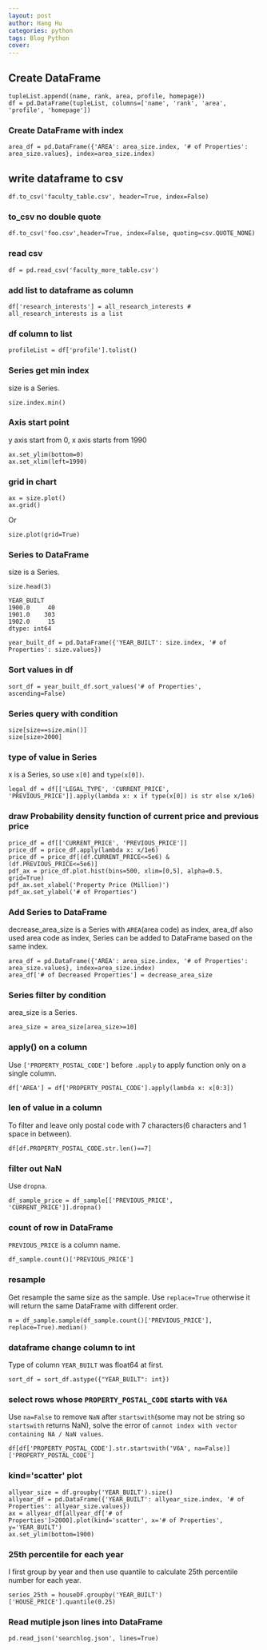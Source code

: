 ```yaml
---
layout: post
author: Hang Hu
categories: python
tags: Blog Python 
cover: 
---
```

## Create DataFrame

```
tupleList.append((name, rank, area, profile, homepage))
df = pd.DataFrame(tupleList, columns=['name', 'rank', 'area', 'profile', 'homepage'])
```

### Create DataFrame with index

```
area_df = pd.DataFrame({'AREA': area_size.index, '# of Properties': area_size.values}, index=area_size.index)
```

## write dataframe to csv


```
df.to_csv('faculty_table.csv', header=True, index=False)
```


### to_csv no double quote


```
df.to_csv('foo.csv',header=True, index=False, quoting=csv.QUOTE_NONE)
```


### read csv


```
df = pd.read_csv('faculty_more_table.csv')
```


### add list to dataframe as column


```
df['research_interests'] = all_research_interests # all_research_interests is a list

```


### df column to list


```
profileList = df['profile'].tolist()
```


### Series get min index

size is a Series.

```
size.index.min()
```

### Axis start point

y axis start from 0, x axis starts from 1990

```
ax.set_ylim(bottom=0)
ax.set_xlim(left=1990)
```

### grid in chart

```
ax = size.plot()
ax.grid()
```

Or

```
size.plot(grid=True)
```

### Series to DataFrame

size is a Series.

```
size.head(3)

YEAR_BUILT
1900.0     40
1901.0    303
1902.0     15
dtype: int64
```

```
year_built_df = pd.DataFrame({'YEAR_BUILT': size.index, '# of Properties': size.values})
```

### Sort values in df

```
sort_df = year_built_df.sort_values('# of Properties', ascending=False)
```

### Series query with condition

```
size[size==size.min()]
size[size>2000]
```

### type of value in Series

x is a Series, so use `x[0]` and `type(x[0])`.

```
legal_df = df[['LEGAL_TYPE', 'CURRENT_PRICE', 'PREVIOUS_PRICE']].apply(lambda x: x if type(x[0]) is str else x/1e6)
```

### draw Probability density function of current price and previous price

```
price_df = df[['CURRENT_PRICE', 'PREVIOUS_PRICE']]
price_df = price_df.apply(lambda x: x/1e6)
price_df = price_df[(df.CURRENT_PRICE<=5e6) & (df.PREVIOUS_PRICE<=5e6)]
pdf_ax = price_df.plot.hist(bins=500, xlim=[0,5], alpha=0.5, grid=True)
pdf_ax.set_xlabel('Property Price (Million)')
pdf_ax.set_ylabel('# of Properties')
```

### Add Series to DataFrame

decrease_area_size is a Series with `AREA`(area code) as index, area_df also used area code as index, Series can be added to DataFrame based on the same index.

```
area_df = pd.DataFrame({'AREA': area_size.index, '# of Properties': area_size.values}, index=area_size.index)
area_df['# of Decreased Properties'] = decrease_area_size
```

### Series filter by condition

area_size is a Series.

```
area_size = area_size[area_size>=10]
```

### apply() on a column

Use `['PROPERTY_POSTAL_CODE']` before `.apply` to apply function only on a single column.

```
df['AREA'] = df['PROPERTY_POSTAL_CODE'].apply(lambda x: x[0:3])
```

### len of value in a column

To filter and leave only postal code with 7 characters(6 characters and 1 space in between).

```
df[df.PROPERTY_POSTAL_CODE.str.len()==7]
```

### filter out NaN

Use `dropna`.

```
df_sample_price = df_sample[['PREVIOUS_PRICE', 'CURRENT_PRICE']].dropna()
```

### count of row in DataFrame

`PREVIOUS_PRICE` is a column name.

```
df_sample.count()['PREVIOUS_PRICE']
```

### resample

Get resample the same size as the sample. Use `replace=True` otherwise it will return the same DataFrame with different order.

```
m = df_sample.sample(df_sample.count()['PREVIOUS_PRICE'], replace=True).median()
```

### dataframe change column to int

Type of column `YEAR_BUILT` was float64 at first.

```
sort_df = sort_df.astype({"YEAR_BUILT": int})
```

### select rows whose `PROPERTY_POSTAL_CODE` starts with `V6A`

Use `na=False` to remove `NaN` after `startswith`(some may not be string so `startswith` returns NaN), solve the error of `cannot index with vector containing NA / NaN values`.

```
df[df['PROPERTY_POSTAL_CODE'].str.startswith('V6A', na=False)]['PROPERTY_POSTAL_CODE']
```

### kind='scatter' plot

```
allyear_size = df.groupby('YEAR_BUILT').size()
allyear_df = pd.DataFrame({'YEAR_BUILT': allyear_size.index, '# of Properties': allyear_size.values})
ax = allyear_df[allyear_df['# of Properties']>2000].plot(kind='scatter', x='# of Properties', y='YEAR_BUILT')
ax.set_ylim(bottom=1900)
```

### 25th percentile for each year

I first group by year and then use quantile to calculate 25th percentile number for each year.

```
series_25th = houseDF.groupby('YEAR_BUILT')['HOUSE_PRICE'].quantile(0.25)
```

### Read mutiple json lines into DataFrame

```
pd.read_json('searchlog.json', lines=True)
```